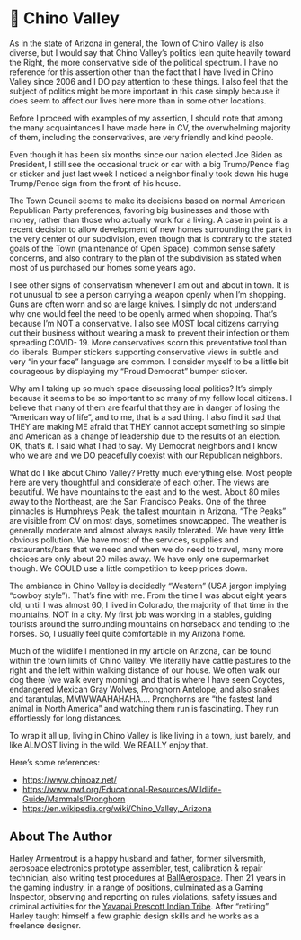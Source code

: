 # 🏡 Chino Valley

As in the state of Arizona in general, the Town of Chino Valley is also diverse, but I would say
that Chino Valley’s politics lean quite heavily toward the Right, the more conservative side of
the political spectrum. I have no reference for this assertion other than the fact that I have
lived in Chino Valley since 2006 and I DO pay attention to these things. I also feel that the
subject of politics might be more important in this case simply because it does seem to affect
our lives here more than in some other locations.

Before I proceed with examples of my assertion, I should note that among the many
acquaintances I have made here in CV, the overwhelming majority of them, including the
conservatives, are very friendly and kind people.

Even though it has been six months since our nation elected Joe Biden as President, I still see
the occasional truck or car with a big Trump/Pence flag or sticker and just last week I noticed a
neighbor finally took down his huge Trump/Pence sign from the front of his house.

The Town Council seems to make its decisions based on normal American Republican Party
preferences, favoring big businesses and those with money, rather than those who actually
work for a living. A case in point is a recent decision to allow development of new homes
surrounding the park in the very center of our subdivision, even though that is contrary to the
stated goals of the Town (maintenance of Open Space), common sense safety concerns, and
also contrary to the plan of the subdivision as stated when most of us purchased our homes
some years ago.

I see other signs of conservatism whenever I am out and about in town. It is not unusual to
see a person carrying a weapon openly when I’m shopping. Guns are often worn and so are
large knives. I simply do not understand why one would feel the need to be openly armed
when shopping. That’s because I’m NOT a conservative. I also see MOST local citizens carrying
out their business without wearing a mask to prevent their infection or them spreading COVID-
19. More conservatives scorn this preventative tool than do liberals. Bumper stickers
supporting conservative views in subtle and very “in your face” language are common. I
consider myself to be a little bit courageous by displaying my “Proud Democrat” bumper
sticker.

Why am I taking up so much space discussing local politics? It’s simply because it seems to be
so important to so many of my fellow local citizens. I believe that many of them are fearful
that they are in danger of losing the “American way of life”, and to me, that is a sad thing. I
also find it sad that THEY are making ME afraid that THEY cannot accept something so simple
and American as a change of leadership due to the results of an election. OK, that’s it. I said
what I had to say. My Democrat neighbors and I know who we are and we DO peacefully
coexist with our Republican neighbors.

What do I like about Chino Valley? Pretty much everything else. Most people here are very
thoughtful and considerate of each other. The views are beautiful. We have mountains to the
east and to the west. About 80 miles away to the Northeast, are the San Francisco Peaks. One
of the three pinnacles is Humphreys Peak, the tallest mountain in Arizona. “The Peaks” are
visible from CV on most days, sometimes snowcapped. The weather is generally moderate
and almost always easily tolerated. We have very little obvious pollution. We have most of
the services, supplies and restaurants/bars that we need and when we do need to travel,
many more choices are only about 20 miles away. We have only one supermarket though.
We COULD use a little competition to keep prices down.

The ambiance in Chino Valley is decidedly “Western” (USA jargon implying “cowboy style”).
That’s fine with me. From the time I was about eight years old, until I was almost 60, I lived in
Colorado, the majority of that time in the mountains, NOT in a city. My first job was working
in a stables, guiding tourists around the surrounding mountains on horseback and tending to
the horses. So, I usually feel quite comfortable in my Arizona home.

Much of the wildlife I mentioned in my article on Arizona, can be found within the town limits
of Chino Valley. We literally have cattle pastures to the right and the left within walking
distance of our house. We often walk our dog there (we walk every morning) and that is
where I have seen Coyotes, endangered Mexican Gray Wolves, Pronghorn Antelope, and also
snakes and tarantulas, MMWWAAHAHAHA.… Pronghorns are “the fastest land animal in
North America” and watching them run is fascinating. They run effortlessly for long distances.

To wrap it all up, living in Chino Valley is like living in a town, just barely, and like ALMOST
living in the wild. We REALLY enjoy that.

Here’s some references:

- <https://www.chinoaz.net/>
- <https://www.nwf.org/Educational-Resources/Wildlife-Guide/Mammals/Pronghorn>
- <https://en.wikipedia.org/wiki/Chino_Valley,_Arizona>

## About The Author

Harley Armentrout is a happy husband and father, former silversmith, aerospace
electronics prototype assembler, test, calibration & repair technician, also
writing test procedures at [BallAerospace](https://www.ball.com/aerospace). Then
21 years in the gaming industry, in a range of positions, culminated as a Gaming
Inspector, observing and reporting on rules violations, safety issues and
criminal activities for the
[Yavapai Prescott Indian Tribe](https://buckyscasino.com/). After “retiring”
Harley taught himself a few graphic design skills and he works as a freelance
designer.
